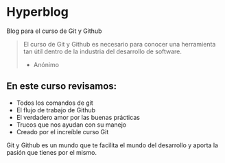 # Hyperblog
Blog para el curso de Git y Github
> El curso de Git y Github es necesario para conocer una herramienta tan útil dentro de la industria del desarrollo de software.
> - Anónimo

## En este curso revisamos:
* Todos los comandos de git
* El flujo de trabajo de Github
* El verdadero amor por las buenas prácticas
* Trucos que nos ayudan con su manejo
* Creado por el increíble curso Git

Git y Github es un mundo que te facilita el mundo del desarrollo y aporta la pasión que tienes por el mismo.